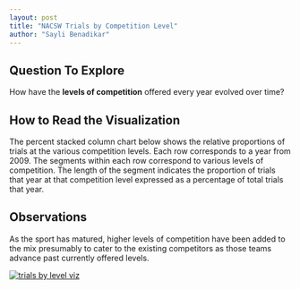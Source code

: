 ```yaml
---
layout: post
title: "NACSW Trials by Competition Level"
author: "Sayli Benadikar"
---
```

## Question To Explore

How have the **levels of competition** offered every year evolved over time?

## How to Read the Visualization
The percent stacked column chart below shows the relative proportions of trials at the various competition levels. Each row corresponds to a year from 2009. The segments within each row correspond to various levels of competition. The length of the segment indicates the proportion of trials that year at that competition level expressed as a percentage of total trials that year. 

## Observations
As the sport has matured, higher levels of competition have been added to the mix presumably to cater to the existing competitors as those teams advance past currently offered levels.

[![trials by level viz](https://saylibenadikar.github.io/snoot-scoop/trials_by_level/trials_by_level.png)](https://saylibenadikar.github.io/snoot-scoop/trials_by_level/trials_by_level.png)
